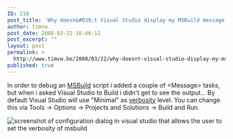 ```yaml
---
ID: 218
post_title: 'Why doesn&#039;t Visual Studio display my MSBuild message texts?'
author: timvw
post_date: 2008-03-22 16:46:12
post_excerpt: ""
layout: post
permalink: >
  http://www.timvw.be/2008/03/22/why-doesnt-visual-studio-display-my-msbuild-message-texts/
published: true
---
```

<p>In order to debug an <a href="http://msdn2.microsoft.com/en-us/library/wea2sca5.aspx">MSBuild</a> script i added a couple of &lt;Message&gt; tasks, but when i asked Visual Studio to Build i didn't get to see the output... By default Visual Studio will use "Minimal" as <a href="http://msdn2.microsoft.com/en-us/library/ms164311.aspx">verbosity</a> level. You can change this via Tools -> Options -> Projects and Solutions -> Build and Run.</p>
<img src="http://www.timvw.be/wp-content/images/msbuildverbosity.gif" alt="screenshot of configuration dialog in visual studio that allows the user to set the verbosity of msbuild"/>